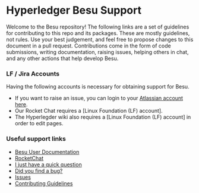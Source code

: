 # Hyperledger Besu Support

Welcome to the Besu repository! The following links are a set of guidelines for contributing to this repo and its packages. These are mostly guidelines, not rules. Use your best judgement, and feel free to propose changes to this document in a pull request. Contributions come in the form of code submissions, writing documentation, raising issues, helping others in chat, and any other actions that help develop Besu.

### LF / Jira Accounts

Having the following accounts is necessary for obtaining support for Besu.  
* If you want to raise an issue, you can login to your [Atlassian account here](https://id.atlassian.com/).   
* Our Rocket Chat requires a [Linux Foundation (LF) account].
* The Hyperlegder wiki also requires a [Linux Foundation (LF) account] in order to edit pages.

### Useful support links

* [Besu User Documentation]
* [RocketChat]
* [I just have a quick question](https://wiki.hyperledger.org/display/BESU/I+just+have+a+quick+question)
* [Did you find a bug?](https://wiki.hyperledger.org/display/BESU/Reporting+Bugs)
* [Issues](https://wiki.hyperledger.org/display/BESU/Issues)
* [Contributing Guidelines]


[Besu User Documentation]: https://besu.hyperledger.org
[RocketChat]: https://chat.hyperledger.org/
[Contributing Guidelines]: CONTRIBUTING.md